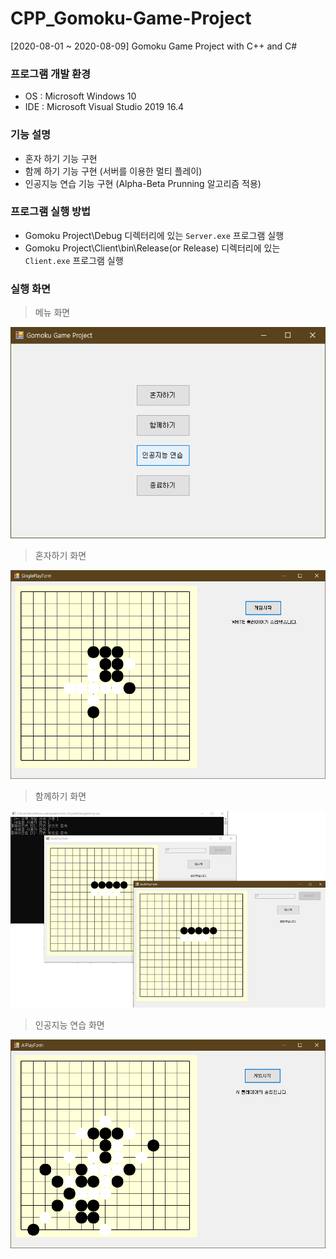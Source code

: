 # CPP_Gomoku-Game-Project
[2020-08-01 ~ 2020-08-09] Gomoku Game Project with C++ and C#

### 프로그램 개발 환경
- OS : Microsoft Windows 10
- IDE : Microsoft Visual Studio 2019 16.4

### 기능 설명
- 혼자 하기 기능 구현
- 함께 하기 기능 구현 (서버를 이용한 멀티 플레이)
- 인공지능 연습 기능 구현 (Alpha-Beta Prunning 알고리즘 적용)

### 프로그램 실행 방법
- Gomoku Project\Debug 디렉터리에 있는 `Server.exe` 프로그램 실행
- Gomoku Project\Client\bin\Release(or Release) 디렉터리에 있는 `Client.exe` 프로그램 실행

### 실행 화면

> 메뉴 화면

![Gomoku Game 1](Images/GG1.png)

> 혼자하기 화면

![Gomoku Game 2](Images/GG2.png)

> 함께하기 화면

![Gomoku Game 3](Images/GG3.png)

> 인공지능 연습 화면

![Gomoku Game 4](Images/GG4.png)
